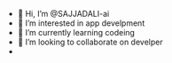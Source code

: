 - 👋 Hi, I’m @SAJJADALI-ai
- 👀 I’m interested in app develpment
- 🌱 I’m currently learning codeing
- 💞️ I’m looking to collaborate on develper
-

<!---
SAJJADALI-ai/SAJJADALI-ai is a ✨ special ✨ repository because its `README.md` (this file) appears on your GitHub profile.
You can click the Preview link to take a look at your changes.
--->

